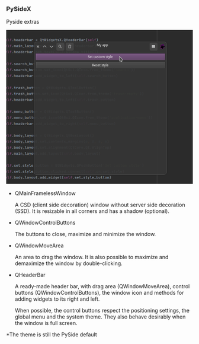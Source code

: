 ### PySideX

Pyside extras

![Image](data/screen.png "screenshot")

* QMainFramelessWindow

  A CSD (client side decoration) window without server side decoration (SSD). It is resizable in all corners and has a shadow (optional).


* QWindowControlButtons

  The buttons to close, maximize and minimize the window.


* QWindowMoveArea

  An area to drag the window. It is also possible to maximize and demaximize the window by double-clicking.


* QHeaderBar

  A ready-made header bar, with drag area (QWindowMoveArea), control buttons (QWindowControlButtons), the window icon and methods for adding widgets to its right and left.

  When possible, the control buttons respect the positioning settings, the global menu and the system theme. They also behave desirably when the window is full screen.


*The theme is still the PySide default